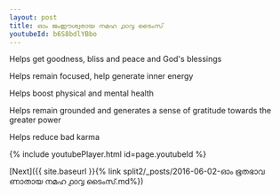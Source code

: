 ```yaml
---
layout: post
title: ഓം ജംഈശ്വരായ നമഹ ൧൦൮ ടൈംസ്
youtubeId: b6S8bdlYBbo
---
```

 
 
Helps get goodness, bliss and peace and God's blessings
 
Helps remain focused, help generate inner energy 
 
Helps boost physical and mental health 
 
Helps remain grounded and generates a sense of gratitude towards the greater power 
 
Helps reduce bad karma
 
 
 
 


{% include youtubePlayer.html id=page.youtubeId %}
 
[Next]({{ site.baseurl }}{% link  split2/_posts/2016-06-02-ഓം ഭൂതഭാവ ണാതായ നമഹ ൧൦൮ ടൈംസ്.md%})
 

